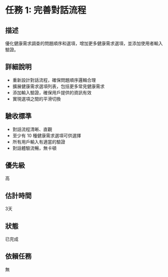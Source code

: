 # 任務 1: 完善對話流程

## 描述
優化健康需求調查的問題順序和選項，增加更多健康需求選項，並添加使用者輸入驗證。

## 詳細說明
- 重新設計對話流程，確保問題順序邏輯合理
- 擴展健康需求選項列表，包括更多常見健康需求
- 添加輸入驗證，確保用戶提供的資訊有效
- 實現選項之間的平滑切換

## 驗收標準
- 對話流程清晰、直觀
- 至少有 10 種健康需求選項可供選擇
- 所有用戶輸入有適當的驗證
- 對話體驗流暢，無卡頓

## 優先級
高

## 估計時間
3天

## 狀態
已完成

## 依賴任務
無 